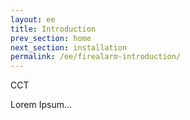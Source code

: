 ```yaml
---
layout: ee
title: Introduction
prev_section: home
next_section: installation
permalink: /ee/firealarm-introduction/
---
```


CCT


Lorem Ipsum...